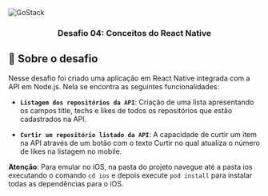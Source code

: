 <img alt="GoStack" src="https://storage.googleapis.com/golden-wind/bootcamp-gostack/header-desafios.png" />

<h3 align="center">
  Desafio 04: Conceitos do React Native
</h3>

## 🚀 Sobre o desafio
Nesse desafio foi criado uma aplicação em React Native integrada com a API em Node.js. Nela se encontra as seguintes funcionalidades: 

- **`Listagem dos repositórios da API`**: Criação de uma lista apresentando os campos title, techs e likes de todos os repositórios que estão cadastrados na API.

- **`Curtir um repositório listado da API`**: A capacidade de curtir um item na API através de um botão com o texto Curtir no qual atualiza o número de likes na listagem no mobile.

**Atenção**: Para emular no iOS, na pasta do projeto navegue até a pasta ios executando o comando `cd ios` e depois execute `pod install` para instalar todas as dependências para o iOS.

